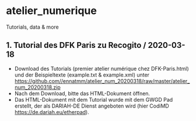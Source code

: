 # atelier_numerique
Tutorials, data & more

## 1. Tutorial des DFK Paris zu Recogito / 2020-03-18
- Download des Tutorials (premier atelier numérique chez DFK-Paris.html) und der Beispieltexte (example.txt & example.xml) unter https://github.com//ennatmm/atelier_num_20200318/raw/master/atelier_num_20200318.zip
- Nach dem Download, bitte das HTML-Dokument öffnen.
- Das HTML-Dokument mit dem Tutorial wurde mit dem GWGD Pad erstellt, der als DARIAH-DE Dienst angeboten wird (hier CodiMD https://de.dariah.eu/etherpad).
